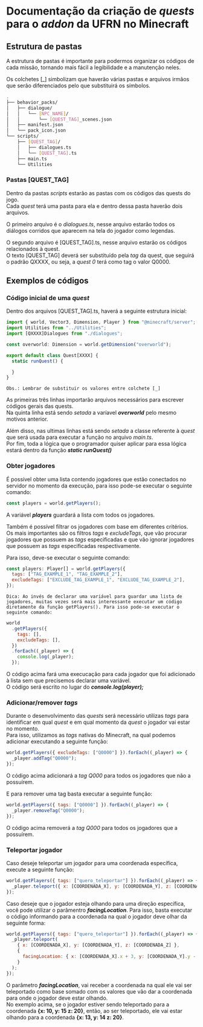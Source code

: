 # Documentação da criação de _quests_ para o _addon_ da UFRN no Minecraft

## Estrutura de pastas

A estrutura de pastas é importante para podermos organizar os códigos de cada missão, tornando mais fácil a legibilidade e a manutenção neles.

Os colchetes [_] simbolizam que haverão várias pastas e arquivos irmãos que serão diferenciados pelo que substituirá os símbolos.

```bash
.
├── behavior_packs/
│   ├── dialogue/
│   │   └── [NPC_NAME]/
│   │       └── [QUEST_TAG]_scenes.json
│   ├── manifest.json
│   └── pack_icon.json
└── scripts/
    ├── [QUEST_TAG]/
    │   ├── dialogues.ts
    │   └── [QUEST_TAG].ts
    ├── main.ts
    └── Utilities
```

### Pastas [QUEST_TAG]

Dentro da pastas _scripts_ estarão as pastas com os códigos das quests do jogo.\
Cada _quest_ terá uma pasta para ela e dentro dessa pasta haverão dois arquivos.

O primeiro arquivo é o _dialogues.ts_, nesse arquivo estarão todos os diálogos corridos que aparecem na tela do jogador como legendas.

O segundo arquivo é [QUEST_TAG].ts, nesse arquivo estarão os códigos relacionados à quest.\
O texto [QUEST_TAG] deverá ser substituído pela _tag_ da quest, que seguirá o padrão QXXXX, ou seja, a _quest 0_ terá como tag o valor Q0000.

## Exemplos de códigos

### Código inicial de uma _quest_

Dentro dos arquivos [QUEST_TAG].ts, haverá a seguinte estrutura inicial:

```js
import { world, Vector3, Dimension, Player } from "@minecraft/server";
import Utilities from "../Utilities";
import [QXXXX]Dialogues from "./dialogues";

const overworld: Dimension = world.getDimension("overworld");

export default class Quest[XXXX] {
  static runQuest() {

  }
}

```

`Obs.: Lembrar de substituir os valores entre colchete [_]`

As primeiras três linhas importarão arquivos necessários para escrever códigos gerais das quests.\
Na quinta linha está sendo _setada_ a varíavel **_overworld_** pelo mesmo motivos anterior.

Além disso, nas ultimas linhas está sendo _setada_ a classe referente à _quest_ que será usada para executar a função no arquivo _main.ts_.\
Por fim, toda a lógica que o programador quiser aplicar para essa lógica estará dentro da função **_static runQuest()_**

### Obter jogadores

É possível obter uma lista contendo jogadores que estão conectados no servidor no momento da execução, para isso pode-se executar o seguinte comando:

```js
const players = world.getPlayers();
```

A variável **_players_** guardará a lista com todos os jogadores.

Também é possível filtrar os jogadores com base em diferentes critérios.\
Os mais importantes são os filtros _tags_ e _excludeTags_, que vão procurar jogadores que possuem as _tags_ especificadas e que vão ignorar jogadores que possuem as _tags_ especificadas respectivamente.

Para isso, deve-se executar o seguinte comando:

```js
const players: Player[] = world.getPlayers({
  tags: ["TAG_EXAMPLE_1", "TAG_EXAMPLE_2"],
  excludeTags: ["EXCLUDE_TAG_EXAMPLE_1", "EXCLUDE_TAG_EXAMPLE_2"],
});
```

`Dica: Ao invés de declarar uma variável para guardar uma lista de jogadores, muitas vezes será mais interessante executar um código diretamente da função getPlayers(). Para isso pode-se executar o seguinte comando:`

```js
world
  .getPlayers({
    tags: [],
    excludeTags: [],
  })
  .forEach((_player) => {
    console.log(_player);
  });
```

O código acima fará uma execucação para cada jogador que foi adicionado à lista sem que precisemos declarar uma variável.\
O código será escrito no lugar do **_console.log(player);_**

### Adicionar/remover _tags_

Durante o desenvolvimento das _quests_ será necessário utilizas _tags_ para identificar em qual _quest_ e em qual momento da _quest_ o jogador vai estar no momento.\
Para isso, utilizamos as _tags_ nativas do Minecraft, na qual podemos adicionar executando a seguinte função:

```js
world.getPlayers({ excludeTags: ["Q0000"] }).forEach((_player) => {
  _player.addTag("Q0000");
});
```

O código acima adicionará a _tag_ _Q000_ para todos os jogadores que não a possuírem.

E para remover uma tag basta executar a seguinte função:

```js
world.getPlayers({ tags: ["Q0000"] }).forEach((_player) => {
  _player.removeTag("Q0000");
});
```

O código acima removerá a _tag_ _Q000_ para todos os jogadores que a possuírem.

### Teleportar jogador

Caso deseje teleportar um jogador para uma coordenada específica, execute a seguinte função:

```js
world.getPlayers({ tags: ["quero_teleportar"] }).forEach((_player) => {
  _player.teleport({ x: [COORDENADA_X], y: [COORDENADA_Y], z: [COORDENADA_Z] });
});
```

Caso deseje que o jogador esteja olhando para uma direção específica, você pode utilizar o parâmentro **_facingLocation_**. Para isso, basta executar o código informando para a coordenada na qual o jogador deve olhar da seguinte forma:

```js
world.getPlayers({ tags: ["quero_teleportar"] }).forEach((_player) => {
  _player.teleport(
    { x: [COORDENADA_X], y: [COORDENADA_Y], z: [COORDENADA_Z] },
    {
      facingLocation: { x: [COORDENADA_X].x + 3, y: [COORDENADA_Y].y - 1, z: [COORDENADA_Z].z },
    }
  );
});
```

O parâmetro **_facingLocation_**, vai receber a coordenada na qual ele vai ser teleportado como base somado com os valores que vão dar a coordenada para onde o jogador deve estar olhando.\
No exemplo acima, se o jogador estiver sendo teleportado para a coordenada **{x: 10, y: 15 z: 20}**, então, ao ser teleportado, ele vai estar olhando para a coordenada **{x: 13, y: 14 z: 20}**.
